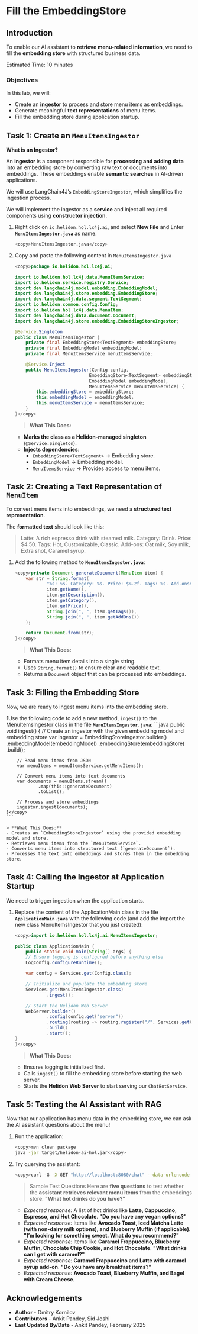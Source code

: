 #  Fill the EmbeddingStore

## Introduction

To enable our AI assistant to **retrieve menu-related information**, we need to fill the **embedding store** with structured business data.

Estimated Time: 10 minutes

### Objectives

In this lab, we will:  

* Create an **ingestor** to process and store menu items as embeddings.  
* Generate meaningful **text representations** of menu items.  
* Fill the embedding store during application startup.


## Task 1: Create an `MenuItemsIngestor`

**What is an Ingestor?**

An **ingestor** is a component responsible for **processing and adding data** into an embedding store by converting raw text or documents into embeddings. These embeddings enable **semantic searches** in AI-driven applications.

We will use LangChain4J’s `EmbeddingStoreIngestor`, which simplifies the ingestion process.

We will implement the ingestor as a **service** and inject all required components using **constructor injection**.

1. Right click on `io.helidon.hol.lc4j.ai`, and select **New File** and Enter **`MenuItemsIngestor.java`** as name.
    ```bash
    <copy>MenuItemsIngestor.java</copy>
    ```
2. Copy and paste the following content in `MenuItemsIngestor.java`
    ```java
    <copy>package io.helidon.hol.lc4j.ai;

    import io.helidon.hol.lc4j.data.MenuItemsService;
    import io.helidon.service.registry.Service;
    import dev.langchain4j.model.embedding.EmbeddingModel;
    import dev.langchain4j.store.embedding.EmbeddingStore;
    import dev.langchain4j.data.segment.TextSegment;
    import io.helidon.common.config.Config;
    import io.helidon.hol.lc4j.data.MenuItem;
    import dev.langchain4j.data.document.Document;
    import dev.langchain4j.store.embedding.EmbeddingStoreIngestor;

    @Service.Singleton
    public class MenuItemsIngestor {
        private final EmbeddingStore<TextSegment> embeddingStore;
        private final EmbeddingModel embeddingModel;
        private final MenuItemsService menuItemsService;

        @Service.Inject
        public MenuItemsIngestor(Config config,
                                EmbeddingStore<TextSegment> embeddingStore,
                                EmbeddingModel embeddingModel,
                                MenuItemsService menuItemsService) {
            this.embeddingStore = embeddingStore;
            this.embeddingModel = embeddingModel;
            this.menuItemsService = menuItemsService;
        }
    }</copy>
    ```

    > **What This Does:**
    - **Marks the class as a Helidon-managed singleton** (`@Service.Singleton`).
    - **Injects dependencies**:
        - `EmbeddingStore<TextSegment>` → Embedding store.
        - `EmbeddingModel` → Embedding model.
        - `MenuItemsService` → Provides access to menu items.


## Task 2: Creating a Text Representation of `MenuItem`

To convert menu items into embeddings, we need a **structured text representation**.

The **formatted text** should look like this:

> Latte: A rich espresso drink with steamed milk. Category: Drink. Price: $4.50. Tags: Hot, Customizable, Classic. Add-ons: Oat milk, Soy milk, Extra shot, Caramel syrup.

1. Add the following method to **`MenuItemsIngestor.java`**:
    ```java
    <copy>private Document generateDocument(MenuItem item) {
        var str = String.format(
                "%s: %s. Category: %s. Price: $%.2f. Tags: %s. Add-ons: %s.",
                item.getName(),
                item.getDescription(),
                item.getCategory(),
                item.getPrice(),
                String.join(", ", item.getTags()),
                String.join(", ", item.getAddOns())
        );

        return Document.from(str);
    }</copy>
    ```

    > **What This Does:**
    - Formats menu item details into a single string.
    - Uses `String.format()` to ensure clear and readable text.
    - Returns a `Document` object that can be processed into embeddings.

## Task 3: Filling the Embedding Store

Now, we are ready to ingest menu items into the embedding store.

1Use the following code to add a new method, `ingest()` to the MenuItemsIngestor class in the file **`MenuItemsIngestor.java`**:
    ```java
    <copy>public void ingest() {
        // Create an ingestor with the given embedding model and embedding store
        var ingestor = EmbeddingStoreIngestor.builder()
                .embeddingModel(embeddingModel)
                .embeddingStore(embeddingStore)
                .build();

        // Read menu items from JSON
        var menuItems = menuItemsService.getMenuItems();

        // Convert menu items into text documents
        var documents = menuItems.stream()
                .map(this::generateDocument)
                .toList();

        // Process and store embeddings
        ingestor.ingest(documents);
    }</copy>
    ```

    > **What This Does:**
    - Creates an `EmbeddingStoreIngestor` using the provided embedding model and store.
    - Retrieves menu items from the `MenuItemsService`.
    - Converts menu items into structured text (`generateDocument`).
    - Processes the text into embeddings and stores them in the embedding store.

## Task 4: Calling the Ingestor at Application Startup

We need to trigger ingestion when the application starts.

1. Replace the content of the ApplicationMain class in the file **`ApplicationMain.java`** with the following code (and add the import the new class MenuItemsIngestor that you just created):
    ```java
    <copy>import io.helidon.hol.lc4j.ai.MenuItemsIngestor;

    public class ApplicationMain {
        public static void main(String[] args) {
        // Ensure logging is configured before anything else
        LogConfig.configureRuntime();

        var config = Services.get(Config.class);

        // Initialize and populate the embedding store
        Services.get(MenuItemsIngestor.class)
                .ingest();

        // Start the Helidon Web Server
        WebServer.builder()
                .config(config.get("server"))
                .routing(routing -> routing.register("/", Services.get(ChatBotService.class)))
                .build()
                .start();
    }
    }</copy>
    ```

    > **What This Does:**
    - Ensures logging is initialized first.
    - Calls `ingest()` to fill the embedding store before starting the web server.
    - Starts the **Helidon Web Server** to start serving our `ChatBotService`.

## Task 5: Testing the AI Assistant with RAG

Now that our application has menu data in the embedding store, we can ask the AI assistant questions about the menu!

1. Run the application:
    ```bash
    <copy>mvn clean package
    java -jar target/helidon-ai-hol.jar</copy>
    ```

2. Try querying the assistant:
    ```bash
    <copy>curl -G -X GET "http://localhost:8080/chat" --data-urlencode "question=What drinks do you have?"</copy>
    ```

    > Sample Test Questions
    Here are **five questions** to test whether the **assistant retrieves relevant menu items** from the embeddings store:
    **"What hot drinks do you have?"**
    - *Expected response:* A list of hot drinks like **Latte, Cappuccino, Espresso, and Hot Chocolate**.
    **"Do you have any vegan options?"**
    - *Expected response:* Items like **Avocado Toast, Iced Matcha Latte (with non-dairy milk options), and Blueberry Muffin (if applicable).**
    **"I’m looking for something sweet. What do you recommend?"**
    - *Expected response:* Items like **Caramel Frappuccino, Blueberry Muffin, Chocolate Chip Cookie, and Hot Chocolate**.
    **"What drinks can I get with caramel?"**
    - *Expected response:* **Caramel Frappuccino** and **Latte with caramel syrup add-on**.
    **"Do you have any breakfast items?"**
    - *Expected response:* **Avocado Toast, Blueberry Muffin, and Bagel with Cream Cheese**.


## Acknowledgements

* **Author** - Dmitry Kornilov
* **Contributors** - Ankit Pandey, Sid Joshi
* **Last Updated By/Date** - Ankit Pandey, February 2025